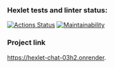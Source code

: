 ### Hexlet tests and linter status:
[![Actions Status](https://github.com/avkapitanov/frontend-project-12/workflows/hexlet-check/badge.svg)](https://github.com/avkapitanov/frontend-project-12/actions)
[![Maintainability](https://api.codeclimate.com/v1/badges/96a42e9f4d715646b38c/maintainability)](https://codeclimate.com/github/avkapitanov/frontend-project-12/maintainability)

### Project link
https://hexlet-chat-03h2.onrender.